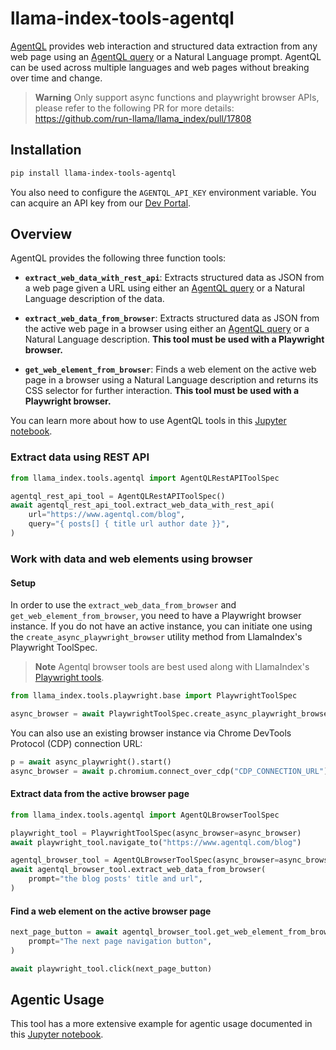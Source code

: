 # llama-index-tools-agentql

[AgentQL](https://www.agentql.com/) provides web interaction and structured data extraction from any web page using an [AgentQL query](https://docs.agentql.com/agentql-query) or a Natural Language prompt. AgentQL can be used across multiple languages and web pages without breaking over time and change.

> **Warning**
> Only support async functions and playwright browser APIs, please refer to the following PR for more details: https://github.com/run-llama/llama_index/pull/17808

## Installation

```bash
pip install llama-index-tools-agentql
```

You also need to configure the `AGENTQL_API_KEY` environment variable. You can acquire an API key from our [Dev Portal](https://dev.agentql.com).

## Overview

AgentQL provides the following three function tools:

- **`extract_web_data_with_rest_api`**: Extracts structured data as JSON from a web page given a URL using either an [AgentQL query](https://docs.agentql.com/agentql-query/query-intro) or a Natural Language description of the data.

- **`extract_web_data_from_browser`**: Extracts structured data as JSON from the active web page in a browser using either an [AgentQL query](https://docs.agentql.com/agentql-query/query-intro) or a Natural Language description. **This tool must be used with a Playwright browser.**

- **`get_web_element_from_browser`**: Finds a web element on the active web page in a browser using a Natural Language description and returns its CSS selector for further interaction. **This tool must be used with a Playwright browser.**

You can learn more about how to use AgentQL tools in this [Jupyter notebook](https://github.com/run-llama/llama_index/blob/main/llama-index-integrations/tools/llama-index-tools-agentql/examples/AgentQL_browser_agent.ipynb).

### Extract data using REST API

```python
from llama_index.tools.agentql import AgentQLRestAPIToolSpec

agentql_rest_api_tool = AgentQLRestAPIToolSpec()
await agentql_rest_api_tool.extract_web_data_with_rest_api(
    url="https://www.agentql.com/blog",
    query="{ posts[] { title url author date }}",
)
```

### Work with data and web elements using browser

#### Setup

In order to use the `extract_web_data_from_browser` and `get_web_element_from_browser`, you need to have a Playwright browser instance. If you do not have an active instance, you can initiate one using the `create_async_playwright_browser` utility method from LlamaIndex's Playwright ToolSpec.

> **Note**
> Agentql browser tools are best used along with LlamaIndex's [Playwright tools](https://docs.llamaindex.ai/en/stable/api_reference/tools/playwright/).

```python
from llama_index.tools.playwright.base import PlaywrightToolSpec

async_browser = await PlaywrightToolSpec.create_async_playwright_browser()
```

You can also use an existing browser instance via Chrome DevTools Protocol (CDP) connection URL:

```python
p = await async_playwright().start()
async_browser = await p.chromium.connect_over_cdp("CDP_CONNECTION_URL")
```

#### Extract data from the active browser page

```python
from llama_index.tools.agentql import AgentQLBrowserToolSpec

playwright_tool = PlaywrightToolSpec(async_browser=async_browser)
await playwright_tool.navigate_to("https://www.agentql.com/blog")

agentql_browser_tool = AgentQLBrowserToolSpec(async_browser=async_browser)
await agentql_browser_tool.extract_web_data_from_browser(
    prompt="the blog posts' title and url",
)
```

#### Find a web element on the active browser page

```python
next_page_button = await agentql_browser_tool.get_web_element_from_browser(
    prompt="The next page navigation button",
)

await playwright_tool.click(next_page_button)
```

## Agentic Usage

This tool has a more extensive example for agentic usage documented in this [Jupyter notebook](https://github.com/run-llama/llama_index/blob/main/llama-index-integrations/tools/llama-index-tools-agentql/examples/AgentQL_browser_agent.ipynb).
